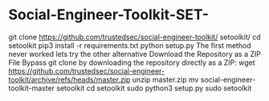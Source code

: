 # Social-Engineer-Toolkit-SET-
git clone https://github.com/trustedsec/social-engineer-toolkit/ setoolkit/
cd setoolkit
pip3 install -r requirements.txt
python setup.py
The first method never worked lets try the other alternative
 Download the Repository as a ZIP File
Bypass git clone by downloading the repository directly as a ZIP:
wget https://github.com/trustedsec/social-engineer-toolkit/archive/refs/heads/master.zip
unzip master.zip
mv social-engineer-toolkit-master setoolkit
cd setoolkit
sudo python3 setup.py
sudo setoolkit

